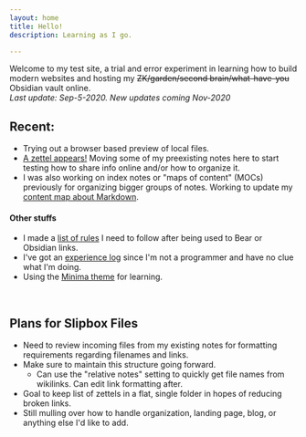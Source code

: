 ```yaml
---
layout: home
title: Hello!
description: Learning as I go.

---
```


Welcome to my test site, a trial and error experiment in learning how to build modern websites and hosting my ~~ZK/garden/second brain/what-have-you~~ Obsidian vault online.
<br>
*Last update: Sep-5-2020. New updates coming Nov-2020*

## Recent:
- Trying out a browser based preview of local files.
- [A zettel appears!](../slipbox%20to%20review%20and%20add%20back/zets/202007251031-what-is-markdown) Moving some of my preexisting notes here to start testing how to share info online and/or how to organize it.
- I was also working on index notes or "maps of content" (MOCs) previously for organizing bigger groups of notes. Working to update my [content map about Markdown](../slipbox%20to%20review%20and%20add%20back/mocs/%F0%9F%9F%A3MARKDOWN).


#### Other stuffs
- I made a [list of rules](../slipbox%20to%20review%20and%20add%20back/one_pagers/new_format_rules) I need to follow after being used to Bear or Obsidian links.
- I've got an [experience log](../slipbox%20to%20review%20and%20add%20back/one_pagers/xp_log) since I'm not a programmer and have no clue what I'm doing.
- Using the [Minima theme](https://github.com/jekyll/minima) for learning.


<br>


## Plans for Slipbox Files
- Need to review incoming files from my existing notes for formatting requirements regarding filenames and links.
- Make sure to maintain this structure going forward.
	- Can use the "relative notes" setting to quickly get file names from wikilinks. Can edit link formatting after.
- Goal to keep list of zettels in a flat, single folder in hopes of reducing broken links.
- Still mulling over how to handle organization, landing page, blog, or anything else I'd like to add.

<br><br>
